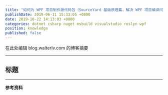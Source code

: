 ```yaml
---
title: "如何为 WPF 项目制作源代码包（SourceYard 基础原理篇，解决 WPF 项目编译问题和 NuGet 包中的各种问题）"
publishDate: 2019-06-11 15:33:05 +0800
date: 2019-10-22 14:13:03 +0800
categories: dotnet csharp nuget msbuild visualstudio roslyn wpf
position: knowledge
published: false
---
```


在此处编辑 blog.walterlv.com 的博客摘要

---

<div id="toc"></div>

## 标题

---

**参考资料**